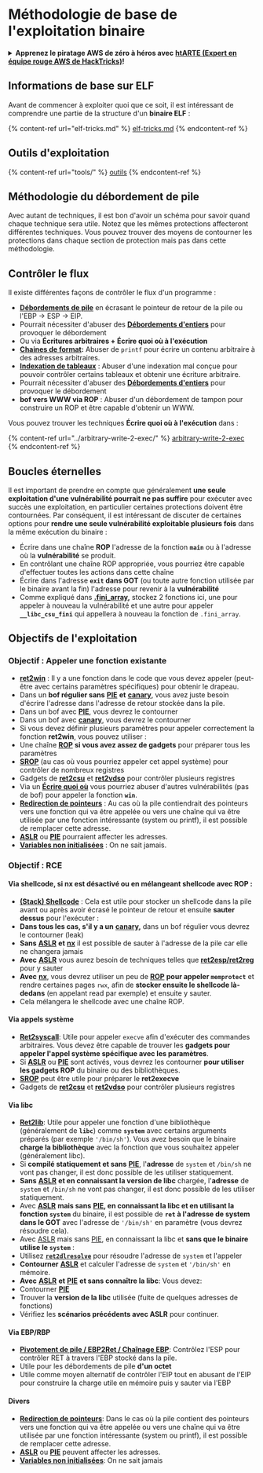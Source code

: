 # Méthodologie de base de l'exploitation binaire

<details>

<summary><strong>Apprenez le piratage AWS de zéro à héros avec</strong> <a href="https://training.hacktricks.xyz/courses/arte"><strong>htARTE (Expert en équipe rouge AWS de HackTricks)</strong></a><strong>!</strong></summary>

Autres façons de soutenir HackTricks :

* Si vous souhaitez voir votre **entreprise annoncée dans HackTricks** ou **télécharger HackTricks en PDF**, consultez les [**PLANS D'ABONNEMENT**](https://github.com/sponsors/carlospolop) !
* Obtenez le [**swag officiel PEASS & HackTricks**](https://peass.creator-spring.com)
* Découvrez [**La famille PEASS**](https://opensea.io/collection/the-peass-family), notre collection exclusive de [**NFT**](https://opensea.io/collection/the-peass-family)
* **Rejoignez le** 💬 [**groupe Discord**](https://discord.gg/hRep4RUj7f) ou le [**groupe Telegram**](https://t.me/peass) ou **suivez-nous** sur **Twitter** 🐦 [**@hacktricks\_live**](https://twitter.com/hacktricks\_live)**.**
* **Partagez vos astuces de piratage en soumettant des PR aux** [**HackTricks**](https://github.com/carlospolop/hacktricks) et [**HackTricks Cloud**](https://github.com/carlospolop/hacktricks-cloud) github repos.

</details>

## Informations de base sur ELF

Avant de commencer à exploiter quoi que ce soit, il est intéressant de comprendre une partie de la structure d'un **binaire ELF** :

{% content-ref url="elf-tricks.md" %}
[elf-tricks.md](elf-tricks.md)
{% endcontent-ref %}

## Outils d'exploitation

{% content-ref url="tools/" %}
[outils](tools/)
{% endcontent-ref %}

## Méthodologie du débordement de pile

Avec autant de techniques, il est bon d'avoir un schéma pour savoir quand chaque technique sera utile. Notez que les mêmes protections affecteront différentes techniques. Vous pouvez trouver des moyens de contourner les protections dans chaque section de protection mais pas dans cette méthodologie.

## Contrôler le flux

Il existe différentes façons de contrôler le flux d'un programme :

* [**Débordements de pile**](../stack-overflow/) en écrasant le pointeur de retour de la pile ou l'EBP -> ESP -> EIP.
* Pourrait nécessiter d'abuser des [**Débordements d'entiers**](../integer-overflow.md) pour provoquer le débordement
* Ou via **Écritures arbitraires + Écrire quoi où à l'exécution**
* [**Chaines de format**](../format-strings/)**:** Abuser de `printf` pour écrire un contenu arbitraire à des adresses arbitraires.
* [**Indexation de tableaux**](../array-indexing.md) : Abuser d'une indexation mal conçue pour pouvoir contrôler certains tableaux et obtenir une écriture arbitraire.
* Pourrait nécessiter d'abuser des [**Débordements d'entiers**](../integer-overflow.md) pour provoquer le débordement
* **bof vers WWW via ROP** : Abuser d'un débordement de tampon pour construire un ROP et être capable d'obtenir un WWW.

Vous pouvez trouver les techniques **Écrire quoi où à l'exécution** dans :

{% content-ref url="../arbitrary-write-2-exec/" %}
[arbitrary-write-2-exec](../arbitrary-write-2-exec/)
{% endcontent-ref %}

## Boucles éternelles

Il est important de prendre en compte que généralement **une seule exploitation d'une vulnérabilité pourrait ne pas suffire** pour exécuter avec succès une exploitation, en particulier certaines protections doivent être contournées. Par conséquent, il est intéressant de discuter de certaines options pour **rendre une seule vulnérabilité exploitable plusieurs fois** dans la même exécution du binaire :

* Écrire dans une chaîne **ROP** l'adresse de la fonction **`main`** ou à l'adresse où la **vulnérabilité** se produit.
* En contrôlant une chaîne ROP appropriée, vous pourriez être capable d'effectuer toutes les actions dans cette chaîne
* Écrire dans l'adresse **`exit` dans GOT** (ou toute autre fonction utilisée par le binaire avant la fin) l'adresse pour revenir à la **vulnérabilité**
* Comme expliqué dans [**.fini\_array**](../arbitrary-write-2-exec/www2exec-.dtors-and-.fini\_array.md#eternal-loop)**,** stockez 2 fonctions ici, une pour appeler à nouveau la vulnérabilité et une autre pour appeler **`__libc_csu_fini`** qui appellera à nouveau la fonction de `.fini_array`.

## Objectifs de l'exploitation

### Objectif : Appeler une fonction existante

* [**ret2win**](./#ret2win) : Il y a une fonction dans le code que vous devez appeler (peut-être avec certains paramètres spécifiques) pour obtenir le drapeau.
* Dans un **bof régulier sans** [**PIE**](../common-binary-protections-and-bypasses/pie/) **et** [**canary**](../common-binary-protections-and-bypasses/stack-canaries/), vous avez juste besoin d'écrire l'adresse dans l'adresse de retour stockée dans la pile.
* Dans un bof avec [**PIE**](../common-binary-protections-and-bypasses/pie/), vous devrez le contourner
* Dans un bof avec [**canary**](../common-binary-protections-and-bypasses/stack-canaries/), vous devrez le contourner
* Si vous devez définir plusieurs paramètres pour appeler correctement la fonction **ret2win**, vous pouvez utiliser :
* Une chaîne [**ROP**](./#rop-and-ret2...-techniques) **si vous avez assez de gadgets** pour préparer tous les paramètres
* [**SROP**](../rop-return-oriented-programing/srop-sigreturn-oriented-programming/) (au cas où vous pourriez appeler cet appel système) pour contrôler de nombreux registres
* Gadgets de [**ret2csu**](../rop-return-oriented-programing/ret2csu.md) et [**ret2vdso**](../rop-return-oriented-programing/ret2vdso.md) pour contrôler plusieurs registres
* Via un [**Écrire quoi où**](../arbitrary-write-2-exec/) vous pourriez abuser d'autres vulnérabilités (pas de bof) pour appeler la fonction **`win`**.
* [**Redirection de pointeurs**](../stack-overflow/pointer-redirecting.md) : Au cas où la pile contiendrait des pointeurs vers une fonction qui va être appelée ou vers une chaîne qui va être utilisée par une fonction intéressante (system ou printf), il est possible de remplacer cette adresse.
* [**ASLR**](../common-binary-protections-and-bypasses/aslr/) ou [**PIE**](../common-binary-protections-and-bypasses/pie/) pourraient affecter les adresses.
* [**Variables non initialisées**](../stack-overflow/uninitialized-variables.md) : On ne sait jamais.

### Objectif : RCE

#### Via shellcode, si nx est désactivé ou en mélangeant shellcode avec ROP :

* [**(Stack) Shellcode**](./#stack-shellcode) : Cela est utile pour stocker un shellcode dans la pile avant ou après avoir écrasé le pointeur de retour et ensuite **sauter dessus** pour l'exécuter :
* **Dans tous les cas, s'il y a un** [**canary**](../common-binary-protections-and-bypasses/stack-canaries/)**,** dans un bof régulier vous devrez le contourner (leak)
* **Sans** [**ASLR**](../common-binary-protections-and-bypasses/aslr/) **et** [**nx**](../common-binary-protections-and-bypasses/no-exec-nx.md) il est possible de sauter à l'adresse de la pile car elle ne changera jamais
* **Avec** [**ASLR**](../common-binary-protections-and-bypasses/aslr/) vous aurez besoin de techniques telles que [**ret2esp/ret2reg**](../rop-return-oriented-programing/ret2esp-ret2reg.md) pour y sauter
* **Avec** [**nx**](../common-binary-protections-and-bypasses/no-exec-nx.md), vous devrez utiliser un peu de [**ROP**](../rop-return-oriented-programing/) **pour appeler `memprotect`** et rendre certaines pages `rwx`, afin de **stocker ensuite le shellcode là-dedans** (en appelant read par exemple) et ensuite y sauter.
* Cela mélangera le shellcode avec une chaîne ROP.
#### Via appels système

* [**Ret2syscall**](../rop-return-oriented-programing/rop-syscall-execv/): Utile pour appeler `execve` afin d'exécuter des commandes arbitraires. Vous devez être capable de trouver les **gadgets pour appeler l'appel système spécifique avec les paramètres**.
* Si [**ASLR**](../common-binary-protections-and-bypasses/aslr/) ou [**PIE**](../common-binary-protections-and-bypasses/pie/) sont activés, vous devrez les contourner **pour utiliser les gadgets ROP** du binaire ou des bibliothèques.
* [**SROP**](../rop-return-oriented-programing/srop-sigreturn-oriented-programming/) peut être utile pour préparer le **ret2execve**
* Gadgets de [**ret2csu**](../rop-return-oriented-programing/ret2csu.md) et [**ret2vdso**](../rop-return-oriented-programing/ret2vdso.md) pour contrôler plusieurs registres

#### Via libc

* [**Ret2lib**](../rop-return-oriented-programing/ret2lib/): Utile pour appeler une fonction d'une bibliothèque (généralement de **`libc`**) comme **`system`** avec certains arguments préparés (par exemple `'/bin/sh'`). Vous avez besoin que le binaire **charge la bibliothèque** avec la fonction que vous souhaitez appeler (généralement libc).
* Si **compilé statiquement et sans** [**PIE**](../common-binary-protections-and-bypasses/pie/), l'**adresse** de `system` et `/bin/sh` ne vont pas changer, il est donc possible de les utiliser statiquement.
* **Sans** [**ASLR**](../common-binary-protections-and-bypasses/aslr/) **et en connaissant la version de libc** chargée, l'**adresse** de `system` et `/bin/sh` ne vont pas changer, il est donc possible de les utiliser statiquement.
* Avec [**ASLR**](../common-binary-protections-and-bypasses/aslr/) **mais sans** [**PIE**](../common-binary-protections-and-bypasses/pie/)**, en connaissant la libc et en utilisant la fonction `system`** du binaire, il est possible de **`ret` à l'adresse de system dans le GOT** avec l'adresse de `'/bin/sh'` en paramètre (vous devrez résoudre cela).
* Avec [ASLR](../common-binary-protections-and-bypasses/aslr/) mais sans [PIE](../common-binary-protections-and-bypasses/pie/), en connaissant la libc et **sans que le binaire utilise le `system`** :
* Utilisez [**`ret2dlresolve`**](../rop-return-oriented-programing/ret2dlresolve.md) pour résoudre l'adresse de `system` et l'appeler&#x20;
* **Contourner** [**ASLR**](../common-binary-protections-and-bypasses/aslr/) et calculer l'adresse de `system` et `'/bin/sh'` en mémoire.
* **Avec** [**ASLR**](../common-binary-protections-and-bypasses/aslr/) **et** [**PIE**](../common-binary-protections-and-bypasses/pie/) **et sans connaître la libc**: Vous devez:
* Contourner [**PIE**](../common-binary-protections-and-bypasses/pie/)
* Trouver la **version de la libc** utilisée (fuite de quelques adresses de fonctions)
* Vérifiez les **scénarios précédents avec ASLR** pour continuer.

#### Via EBP/RBP

* [**Pivotement de pile / EBP2Ret / Chaînage EBP**](../stack-overflow/stack-pivoting-ebp2ret-ebp-chaining.md): Contrôlez l'ESP pour contrôler RET à travers l'EBP stocké dans la pile.
* Utile pour les débordements de pile **d'un octet**
* Utile comme moyen alternatif de contrôler l'EIP tout en abusant de l'EIP pour construire la charge utile en mémoire puis y sauter via l'EBP

#### Divers

* [**Redirection de pointeurs**](../stack-overflow/pointer-redirecting.md): Dans le cas où la pile contient des pointeurs vers une fonction qui va être appelée ou vers une chaîne qui va être utilisée par une fonction intéressante (system ou printf), il est possible de remplacer cette adresse.
* [**ASLR**](../common-binary-protections-and-bypasses/aslr/) ou [**PIE**](../common-binary-protections-and-bypasses/pie/) peuvent affecter les adresses.
* [**Variables non initialisées**](../stack-overflow/uninitialized-variables.md): On ne sait jamais
